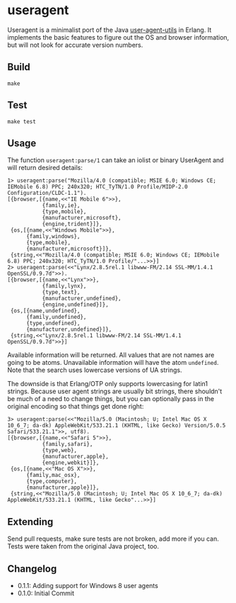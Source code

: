 useragent
=========

Useragent is a minimalist port of the Java
[user-agent-utils](http://user-agent-utils.java.net/) in Erlang. It
implements the basic features to figure out the OS and browser information,
but will not look for accurate version numbers.

Build
-----

    make

Test
----

    make test

Usage
-----

The function `useragent:parse/1` can take an iolist or binary UserAgent and
will return desired details:

    1> useragent:parse("Mozilla/4.0 (compatible; MSIE 6.0; Windows CE; IEMobile 6.8) PPC; 240x320; HTC_TyTN/1.0 Profile/MIDP-2.0 Configuration/CLDC-1.1").
    [{browser,[{name,<<"IE Mobile 6">>},
               {family,ie},
               {type,mobile},
               {manufacturer,microsoft},
               {engine,trident}]},
     {os,[{name,<<"Windows Mobile">>},
          {family,windows},
          {type,mobile},
          {manufacturer,microsoft}]},
     {string,<<"Mozilla/4.0 (compatible; MSIE 6.0; Windows CE; IEMobile 6.8) PPC; 240x320; HTC_TyTN/1.0 Profile/"...>>}]
    2> useragent:parse(<<"Lynx/2.8.5rel.1 libwww-FM/2.14 SSL-MM/1.4.1 OpenSSL/0.9.7d">>).
    [{browser,[{name,<<"Lynx">>},
               {family,lynx},
               {type,text},
               {manufacturer,undefined},
               {engine,undefined}]},
     {os,[{name,undefined},
          {family,undefined},
          {type,undefined},
          {manufacturer,undefined}]},
     {string,<<"Lynx/2.8.5rel.1 libwww-FM/2.14 SSL-MM/1.4.1 OpenSSL/0.9.7d">>}]

Available information will be returned. All values that are not names are going
to be atoms. Unavailable information will have the atom `undefined`. Note that
the search uses lowercase versions of UA strings.

The downside is that Erlang/OTP only supports lowercasing for latin1 strings.
Because user agent strings are usually bit strings, there shouldn't be much of
a need to change things, but you can optionally pass in the original encoding
so that things get done right:

    3> useragent:parse(<<"Mozilla/5.0 (Macintosh; U; Intel Mac OS X 10_6_7; da-dk) AppleWebKit/533.21.1 (KHTML, like Gecko) Version/5.0.5 Safari/533.21.1">>, utf8).
    [{browser,[{name,<<"Safari 5">>},
               {family,safari},
               {type,web},
               {manufacturer,apple},
               {engine,webkit}]},
     {os,[{name,<<"Mac OS X">>},
          {family,mac_osx},
          {type,computer},
          {manufacturer,apple}]},
     {string,<<"Mozilla/5.0 (Macintosh; U; Intel Mac OS X 10_6_7; da-dk) AppleWebKit/533.21.1 (KHTML, like Gecko"...>>}]

Extending
---------

Send pull requests, make sure tests are not broken, add more if you can. Tests
were taken from the original Java project, too.

Changelog
---------

- 0.1.1: Adding support for Windows 8 user agents
- 0.1.0: Initial Commit
